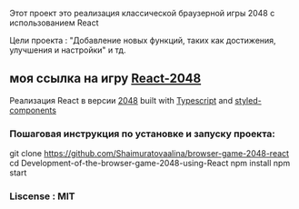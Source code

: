 Этот проект это реализация классической браузерной игры 2048 с использованием React

Цели проекта : "Добавление новых функций, таких как достижения, улучшения и настройки" и тд. 


## моя ссылка на игру [React-2048](https://shaimuratovaalina.github.io/browser-game-2048-react/) 


Реализация React в версии [2048](https://github.com/gabrielecirulli/2048) built with [Typescript](https://www.typescriptlang.org/) and  [styled-components](https://styled-components.com)



### Пошаговая инструкция по установке и запуску проекта:
git clone https://github.com/Shaimuratovaalina/browser-game-2048-react
cd Development-of-the-browser-game-2048-using-React
npm install
npm start



### Liscense : MIT
